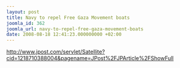 ```yaml
---
layout: post
title: Navy to repel Free Gaza Movement boats
joomla_id: 362
joomla_url: navy-to-repel-free-gaza-movement-boats
date: 2008-08-18 12:41:23.000000000 +02:00
---
```

<p><a href="http://www.jpost.com/servlet/Satellite?cid=1218710388004&pagename=JPost%2FJPArticle%2FShowFull">http://www.jpost.com/servlet/Satellite?cid=1218710388004&pagename=JPost%2FJPArticle%2FShowFull</a></p>
